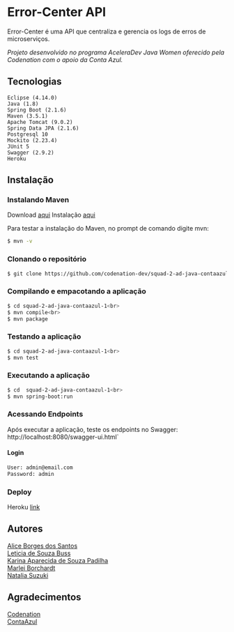 # Error-Center API
Error-Center é uma API que centraliza e gerencia os logs de erros de microserviços.

_Projeto desenvolvido no programa AceleraDev Java Women oferecido pela Codenation com o apoio da Conta Azul._

## Tecnologias
    Eclipse (4.14.0)
    Java (1.8)
    Spring Boot (2.1.6)
    Maven (3.5.1)
    Apache Tomcat (9.0.2)
    Spring Data JPA (2.1.6)
    Postgresql 10
    Mockito (2.23.4)
    JUnit 5 
    Swagger (2.9.2) 
    Heroku

## Instalação

### Instalando Maven
  Download [aqui](https://maven.apache.org/download.cgi)
  Instalação [aqui](https://maven.apache.org/install.html)

  Para testar a instalação do Maven, no prompt de comando digite mvn:
```bash
$ mvn -v
```

### Clonando o repositório
```bash
$ git clone https://github.com/codenation-dev/squad-2-ad-java-contaazul-1.git
```

### Compilando e empacotando a aplicação
```bash
$ cd squad-2-ad-java-contaazul-1<br>
$ mvn compile<br>
$ mvn package
```

### Testando a aplicação
```bash
$ cd squad-2-ad-java-contaazul-1<br>
$ mvn test
```

### Executando a aplicação
```bash
$ cd  squad-2-ad-java-contaazul-1<br>
$ mvn spring-boot:run
```

### Acessando Endpoints
  Após executar a aplicação, teste os endpoints no Swagger:<br> 
  http://localhost:8080/swagger-ui.html`

#### Login

```txt
User: admin@email.com
Password: admin
```

### Deploy

  Heroku [link](https://error-center-api.herokuapp.com/swagger-ui.html#/)
  
## Autores
  [Alice Borges dos Santos](https://www.linkedin.com/in/alice-borges/)<br>
  [Leticia de Souza Buss](https://www.linkedin.com/in/leticia-d-942652134/)<br>
  [Karina Aparecida de Souza Padilha](https://www.linkedin.com/in/karina-aparecida-de-souza-padilha-143951106/)<br>
  [Marlei Borchardt](https://www.linkedin.com/in/marlei-borchardt)<br>
  [Natalia Suzuki](https://www.linkedin.com/in/natalia-suzuki-210349108/)

## Agradecimentos
  [Codenation](https://www.codenation.dev/)<br>
  [ContaAzul](https://contaazul.com/)
